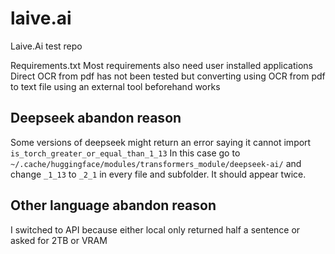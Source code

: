 # laive.ai
Laive.Ai test repo

Requirements.txt
Most requirements also need user installed applications
Direct OCR from pdf has not been tested but converting using OCR from pdf to text file using an external tool beforehand works

## Deepseek abandon reason
Some versions of deepseek might return an error saying it cannot import `is_torch_greater_or_equal_than_1_13`
In this case go to `~/.cache/huggingface/modules/transformers_module/deepseek-ai/` and change `_1_13` to `_2_1` in every file and subfolder. It should appear twice.

## Other language abandon reason
I switched to API because either local only returned half a sentence or asked for 2TB or VRAM
